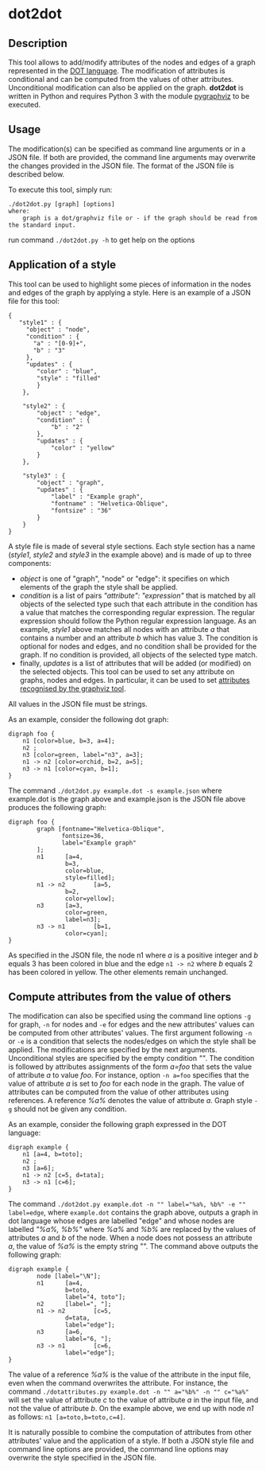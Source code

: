 dot2dot
========

Description
-----------

This tool allows to add/modify attributes of the nodes and edges of a graph represented in the [DOT language](https://graphviz.org/doc/info/lang.html). The modification of attributes is conditional and can be computed from the values of other attributes. Unconditional modification can also be applied on the graph. **dot2dot** is written in Python and requires Python 3 with the module [pygraphviz](https://pygraphviz.github.io/) to be executed.

Usage
-----
The modification(s) can be specified as command line arguments or in a JSON file. If both are provided, the command line arguments may overwrite the changes provided in the JSON file. The format of the JSON file is described below.

To execute this tool, simply run:

    ./dot2dot.py [graph] [options]
    where:
        graph is a dot/graphviz file or - if the graph should be read from the standard input.

run command `./dot2dot.py -h` to get help on the options

Application of a style
----------------------
This tool can be used to highlight some pieces of information in the nodes and edges of the graph by applying a style.
Here is an example of a JSON file for this tool:

    {
       "style1" : {
         "object" : "node",
         "condition" : {
           "a" : "[0-9]+",
           "b" : "3"
         },
         "updates" : {
            "color" : "blue",
            "style" : "filled"
            }
        },

        "style2" : {
            "object" : "edge",
            "condition" : {
                "b" : "2"
            },
            "updates" : {
                "color" : "yellow"
            }
        },

        "style3" : {
            "object" : "graph",
            "updates" : {
                "label" : "Example graph",
                "fontname" : "Helvetica-Oblique",
    		    "fontsize" : "36"
            }
        }
    }

A style file is made of several style sections. Each style section has a name (*style1*, *style2* and *style3* in the example above) and is made of up to three components:
- *object* is one of "graph", "node" or "edge": it specifies on which elements of the graph the style shall be applied.
- *condition* is a list of pairs *"attribute": "expression"* that is matched by all objects of the selected type such that each attribute in the condition has a value that matches the corresponding regular expression. The regular expression should follow the Python regular expression language. As an example, *style1* above matches all nodes with an attribute *a* that contains a number and an attribute *b* which has value 3. The condition is optional for nodes and edges, and no condition shall be provided for the graph. If no condition is provided, all objects of the selected type match.
- finally, *updates* is a list of attributes that will be added (or modified) on the selected objects. This tool can be used to set any attribute on graphs, nodes and edges. In particular, it can be used to set [attributes recognised by the graphviz tool](https://graphviz.org/doc/info/attrs.html).

All values in the JSON file must be strings.

As an example, consider the following dot graph:

    digraph foo {
        n1 [color=blue, b=3, a=4];
        n2 ;
        n3 [color=green, label="n3", a=3];
        n1 -> n2 [color=orchid, b=2, a=5];
        n3 -> n1 [color=cyan, b=1];
    }

The command `./dot2dot.py example.dot -s example.json` where example.dot is the graph above and example.json is the JSON file above produces the following graph:

    digraph foo {
            graph [fontname="Helvetica-Oblique",
                   fontsize=36,
                   label="Example graph"
            ];
            n1      [a=4,
                    b=3,
                    color=blue,
                    style=filled];
            n1 -> n2        [a=5,
                    b=2,
                    color=yellow];
            n3      [a=3,
                    color=green,
                    label=n3];
            n3 -> n1        [b=1,
                    color=cyan];
    }

As specified in the JSON file, the node n1 where *a* is a positive integer and *b* equals 3 has been colored in blue and the edge `n1 -> n2` where *b* equals 2 has been colored in yellow. The other elements remain unchanged.


Compute attributes from the value of others
-------------------------------------------

The modification can also be specified using the command line options `-g` for graph, `-n` for nodes and `-e` for edges and the new attributes' values can be
computed from other attributes' values. The first argument following `-n` or `-e` is a condition that selects the nodes/edges on which the style shall be applied. The modifications are specified by the next arguments. Unconditional styles are specified by the empty condition *""*.  The condition is followed by attributes assignments of the form *a=foo* that sets the value of attribute *a* to value *foo*. For instance, option `-n a=foo` specifies that the value of attribute *a* is set to *foo* for each node in the graph. The value of attributes can be computed from the value of other attributes using references. A reference *%a%* denotes the value of attribute *a*. Graph style `-g` should not be given any condition.

As an example, consider the following graph expressed in the DOT language:

    digraph example {
        n1 [a=4, b=toto];
        n2 ;
        n3 [a=6];
        n1 -> n2 [c=5, d=tata];
        n3 -> n1 [c=6];
    }

The command `./dot2dot.py example.dot -n "" label="%a%, %b%" -e "" label=edge`, where `example.dot` contains the graph above, outputs a graph in dot language whose edges are labelled "edge" and whose nodes are labelled *"%a%, %b%"* where *%a%* and *%b%* are replaced by the values of attributes *a* and *b* of the node. When a node does not possess an attribute *a*, the value of *%a%* is the empty string "". The command above outputs the following graph:

    digraph example {
            node [label="\N"];
            n1      [a=4,
                    b=toto,
                    label="4, toto"];
            n2      [label=", "];
            n1 -> n2        [c=5,
                    d=tata,
                    label="edge"];
            n3      [a=6,
                    label="6, "];
            n3 -> n1        [c=6,
                    label="edge"];
    }

The value of a reference *%a%* is the value of the attribute in the input file, even when the command overwrites the attribute. For instance, the command `./dotattributes.py example.dot -n "" a="%b%" -n "" c="%a%"` will set the value of attribute *c* to the value of attribute *a* in the input file, and not the value of attribute *b*. On the example above, we end up with node *n1* as follows: `n1 [a=toto,b=toto,c=4]`.


It is naturally possible to combine the computation of attributes from other attributes' value and the application of a style.
If both a JSON style file and command line options are provided, the command line options may overwrite the style specified in the JSON file.
